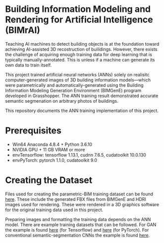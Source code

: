 # Building Information Modeling and Rendering for Artificial Intelligence (BIMrAI)
Teaching AI machines to detect building objects is at the foundation toward achieving AI-assisted 3D recostruction of builidings. However, there exists the challenge of acquiring enough training data for deep learning that is typically manually-annotated. This is unless if a machine can generate its own data to train itself.

This project trained artificial neural networks (ANNs) solely on realisitc computer-generated images of 3D building information models—which were parametrically and automatically-generated using the Building Information Modeling Generation Environment (BIMGenE) program developed in Grasshopper. The ANN training result demonstrated accurate semantic segmenation on arbitrary photos of buildings.

This repository documents the ANN training implementation of this project.

# Prerequisites
- Win64 Anaconda 4.8.4 + Python 3.6.10
- NVIDIA GPU + 11 GB VRAM or more
- envTensorflow: tensorflow 1.13.1, cudnn 7.6.5, cudatoolkit 10.0.130
- envPyTorch: pytorch 1.1.0, cudatoolkit 9.0

# Creating the Dataset
Files used for creating the parametric-BIM training dataset can be found [here](https://github.com/mawadhi/BIMrAI/tree/main/bimgene). These include the generated FBX files from BIMGenE and HDRI images used for rendering. These were rendered in a 3D graphics software for the original training data used in this project. 

Preparing images and formatting the training data depends on the ANN model. There are example training datasets that can be followed. For GAN the example is found [here](https://github.com/mawadhi/BIMrAI/tree/main/tensorflow/example_training_dataset) (for Tensorflow) and [here](https://github.com/mawadhi/BIMrAI/tree/main/pytorch/datasets/example_training_dataset) (for PyTorch). For conventional semantic-segmentation CNNs the example is found [here](https://github.com/mawadhi/BIMrAI/tree/main/segment/example_training_dataset). 
